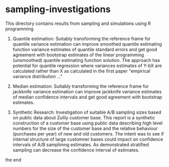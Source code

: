 # sampling-investigations

This directory contains results from sampling and simulations using R programming

1. Quantile estimation: Suitably transforming the reference frame for quantile variance estimation can improve smoothed quantile estimating function variance estimates of quantile standard errors and get good agreement with bootstrap estimates of the linear programming (unsmoothed) quantile estimating function solution. The approach has potential for quantile regression where variances estimates of Y-bX are calculated rather than X as calculated in the first paper "empirical variance distribution ..."

2. Median estimation: Suitably transforming the reference frame for jackknife variance estimation can improve jackknife variance estimates of median confidence intervals and get good agreement with bootstrap estimates.  

3. Synthetic Research: Investigation of suitable A/B sampling sizes based on public data about Zulily customer base. This report is a synthetic construction of a customer base using public data describing high level numbers for the size of the customer base and the relative behaviour (purchases per year) of new and old customers. The intent was to see if internal structure of large customner bases could impact on confidence intervals of A/B samplimng estimates. As demonstrated stratified sampling can decrease the confidence interval of estimates. 

the end
